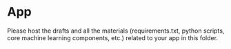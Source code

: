 # App

Please host the drafts and all the materials (requirements.txt, python scripts, core machine learning components, etc.) related to your app in this folder.